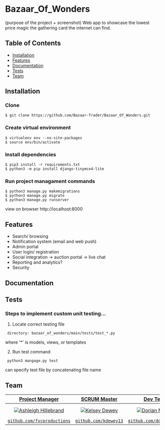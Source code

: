 # Bazaar_Of_Wonders
(purpose of the project + screenshot)
Web app to showcase the lowest price magic the gathering card the internet can find.

## Table of Contents

- [Installation](#installation)
- [Features](#features)
- [Documentation](#documentation)
- [Tests](#tests)
- [Team](#team)

## Installation

### Clone
```shell
$ git clone https://github.com/Bazaar-Trader/Bazaar_Of_Wonders.git
```
 ### Create virtual environment
```shell
$ virtualenv env --no-site-packages
$ source env/bin/activate
```
### Install dependencies
```shell
$ pip3 install -r requirements.txt
$ python3 -m pip install django-tinymce4-lite
```
### Run project managament commands 
```shell
$ python3 manage.py makemigrations
$ python3 manage.py migrate
$ python3 manage.py runserver
```
view on browser http://localhost:8000 
 
 ## Features

 - Search/ browsing
 - Notification system (email and web push)
 - Admin portal
 - User login/ registration
 - Social integration -> auction portal -> live chat
 - Reporting and analytics?
 - Security
 
 ## Documentation
 
 ## Tests
 ### Steps to implement custom unit testing...

1. Locate correct testing file 
```shell
 directory: bazaar_of_wonders/main/tests/test_*.py
```
where '*' is models, views, or templates

2. Run test command
```shell
 python3 mangage.py test
```
can specify test file by concatenating file name
 ## Team
 
| <a href="http://github.com/ahillebra" target="_blank">**Project Manager**</a> | <a href="http://github.com/kdewey13" target="_blank">**SCRUM Master**</a> | <a href="http://github.com/dorianmeade" target="_blank">**Dev Team**</a> | <a href="http://github.com/dorianmeade" target="_blank">**Dev Team**</a> | <a href="http://github.com/dorianmeade" target="_blank">**Dev Team**</a> |
| :---: |:---:| :---:| :---:| :---:|
| [![Ashleigh Hillebrand](https://avatars0.githubusercontent.com/u/41175151?s=460&u=e59b91d99418dbeca3f3db49c3cb534fd6308dcb&v=4&s=200)](http://github.com/ahillebra) | [![Kelsey Dewey](https://avatars0.githubusercontent.com/u/40505163?s=400&u=e48b8b620316f566a560a3f5ad7ba56492233c0c&v=4s&=200)](http://github.com/kdewey13) | [![Dorian Meade](https://avatars2.githubusercontent.com/u/32111245?s=460&u=ddbe2f1c66d7c31f85f7f3f308b794f199d361ad&v=4s&=150)](http://github.com/dorianmeade) | [![Konstantin Kerekovskik](https://avatars3.githubusercontent.com/u/23172746?s=400&v=4&s=200)](http://github.com/kerekovskik) | [![Matthew Rabe](https://avatars0.githubusercontent.com/u/44124858?s=400&v=4&s=200)](http://github.com/matthewrabe) 
| <a href="http://github.com/dorianmeade" target="_blank">`github.com/fvcproductions`</a> | <a href="http://github.com/kdewey13" target="_blank">`github.com/kdewey13`</a> | <a href="http://github.com/dorianmeade" target="_blank">`github.com/dorianmeade`</a> | <a href="http://github.com/kerekovskik" target="_blank">`github.com/kerekovskik`</a> | <a href="http://github.com/matthewrabe" target="_blank">`github.com/matthewrabe`</a> |


 

